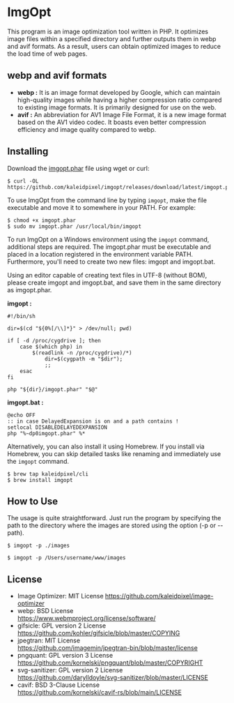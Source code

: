 # ImgOpt
This program is an image optimization tool written in PHP. It optimizes image files within a specified directory and further outputs them in webp and avif formats. As a result, users can obtain optimized images to reduce the load time of web pages.

## webp and avif formats
- **webp :** It is an image format developed by Google, which can maintain high-quality images while having a higher compression ratio compared to existing image formats. It is primarily designed for use on the web. 
- **avif :** An abbreviation for AV1 Image File Format, it is a new image format based on the AV1 video codec. It boasts even better compression efficiency and image quality compared to webp.

## Installing
Download the [imgopt.phar](https://github.com/kaleidpixel/imgopt/releases/download/latest/imgopt.phar) file using wget or curl:

```shell
$ curl -OL https://github.com/kaleidpixel/imgopt/releases/download/latest/imgopt.phar

```

To use ImgOpt from the command line by typing `imgopt`, make the file executable and move it to somewhere in your PATH. For example:

```shell
$ chmod +x imgopt.phar
$ sudo mv imgopt.phar /usr/local/bin/imgopt

```

To run ImgOpt on a Windows environment using the `imgopt` command, additional steps are required. The imgopt.phar must be executable and placed in a location registered in the environment variable PATH. Furthermore, you'll need to create two new files: imgopt and imgopt.bat.

Using an editor capable of creating text files in UTF-8 (without BOM), please create imgopt and imgopt.bat, and save them in the same directory as imgopt.phar.

**imgopt :**
```shell
#!/bin/sh

dir=$(cd "${0%[/\\]*}" > /dev/null; pwd)

if [ -d /proc/cygdrive ]; then
    case $(which php) in
        $(readlink -n /proc/cygdrive)/*)
            dir=$(cygpath -m "$dir");
            ;;
    esac
fi

php "${dir}/imgopt.phar" "$@"

```

**imgopt.bat :**
```shell
@echo OFF
:: in case DelayedExpansion is on and a path contains ! 
setlocal DISABLEDELAYEDEXPANSION
php "%~dp0imgopt.phar" %*

```

Alternatively, you can also install it using Homebrew. If you install via Homebrew, you can skip detailed tasks like renaming and immediately use the `imgopt` command.

```shell
$ brew tap kaleidpixel/cli
$ brew install imgopt

```

## How to Use
The usage is quite straightforward. Just run the program by specifying the path to the directory where the images are stored using the option (-p or --path).

```shell
$ imgopt -p ./images

```
```shell
$ imgopt -p /Users/username/www/images

```

## License
* Image Optimizer: MIT License
  https://github.com/kaleidpixel/image-optimizer
* webp: BSD License  
  https://www.webmproject.org/license/software/
* gifsicle: GPL version 2 License  
  https://github.com/kohler/gifsicle/blob/master/COPYING
* jpegtran: MIT License  
  https://github.com/imagemin/jpegtran-bin/blob/master/license
* pngquant: GPL version 3 License  
  https://github.com/kornelski/pngquant/blob/master/COPYRIGHT
* svg-sanitizer: GPL version 2 License  
  https://github.com/darylldoyle/svg-sanitizer/blob/master/LICENSE
* cavif: BSD 3-Clause License  
  https://github.com/kornelski/cavif-rs/blob/main/LICENSE
